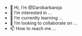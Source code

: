 - 👋 Hi, I’m @Darobarbaroja
- 👀 I’m interested in ...
- 🌱 I’m currently learning ...
- 💞️ I’m looking to collaborate on ...
- 📫 How to reach me ...

<!---
Darobarbaroja/Darobarbaroja is a ✨ special ✨ repository because its `README.md` (this file) appears on your GitHub profile.
You can click the Preview link to take a look at your changes.
--->
